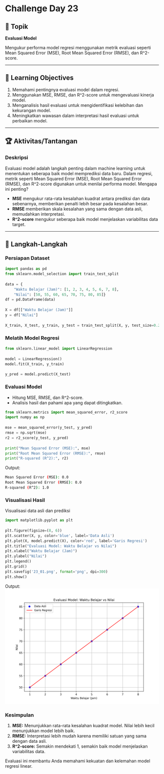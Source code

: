 # Challenge Day 23

## 📝 Topik
**Evaluasi Model**

Mengukur performa model regresi menggunakan metrik evaluasi seperti Mean Squared Error (MSE), Root Mean Squared Error (RMSE), dan R^2-score.

---

## 🎯 Learning Objectives
1. Memahami pentingnya evaluasi model dalam regresi.
2. Menggunakan MSE, RMSE, dan R^2-score untuk mengevaluasi kinerja model.
3. Menganalisis hasil evaluasi untuk mengidentifikasi kelebihan dan kekurangan model.
4. Meningkatkan wawasan dalam interpretasi hasil evaluasi untuk perbaikan model.

---

## 🏆 Aktivitas/Tantangan

### Deskripsi
Evaluasi model adalah langkah penting dalam machine learning untuk menentukan seberapa baik model memprediksi data baru. Dalam regresi, metrik seperti Mean Squared Error (MSE), Root Mean Squared Error (RMSE), dan R^2-score digunakan untuk menilai performa model.
Mengapa ini penting?

- **MSE** mengukur rata-rata kesalahan kuadrat antara prediksi dan data sebenarnya, memberikan penalti lebih besar pada kesalahan besar.
- **RMSE** memberikan skala kesalahan yang sama dengan data asli, memudahkan interpretasi.
- **R^2-score** mengukur seberapa baik model menjelaskan variabilitas data target.

---

## 🚀 Langkah-Langkah

### Persiapan Dataset
```python
import pandas as pd
from sklearn.model_selection import train_test_split

data = {
    "Waktu Belajar (Jam)": [1, 2, 3, 4, 5, 6, 7, 8],
    "Nilai": [50, 55, 60, 65, 70, 75, 80, 85]}
df = pd.DataFrame(data)

X = df[["Waktu Belajar (Jam)"]]
y = df["Nilai"]

X_train, X_test, y_train, y_test = train_test_split(X, y, test_size=0.2, random_state=42)
```

### Melatih Model Regresi
```python
from sklearn.linear_model import LinearRegression

model = LinearRegression()
model.fit(X_train, y_train)

y_pred = model.predict(X_test)
```

### Evaluasi Model
- Hitung MSE, RMSE, dan R^2-score.
- Analisis hasil dan pahami apa yang dapat ditingkatkan.
```python
from sklearn.metrics import mean_squared_error, r2_score
import numpy as np

mse = mean_squared_error(y_test, y_pred)
rmse = np.sqrt(mse)
r2 = r2_score(y_test, y_pred)

print("Mean Squared Error (MSE):", mse)
print("Root Mean Squared Error (RMSE):", rmse)
print("R-squared (R^2):", r2)
```
Output:
```bash
Mean Squared Error (MSE): 0.0
Root Mean Squared Error (RMSE): 0.0
R-squared (R^2): 1.0
```

### Visualisasi Hasil
Visualisasi data asli dan prediksi
```python
import matplotlib.pyplot as plt

plt.figure(figsize=(8, 6))
plt.scatter(X, y, color='blue', label='Data Asli')  
plt.plot(X, model.predict(X), color='red', label='Garis Regresi') 
plt.title("Evaluasi Model: Waktu Belajar vs Nilai")
plt.xlabel("Waktu Belajar (Jam)")
plt.ylabel("Nilai")
plt.legend()
plt.grid()
plt.savefig('23_01.png', format='png', dpi=300)
plt.show()
```
Output:
<img src="https://github.com/rohmanurnr/100-Days-of-Python-ML-AI/blob/main/Day%20023/23_01.png" width=”500”>

### Kesimpulan 
1. **MSE:** Menunjukkan rata-rata kesalahan kuadrat model. Nilai lebih kecil menunjukkan model lebih baik.
2. **RMSE:** Interpretasi lebih mudah karena memiliki satuan yang sama dengan data asli.
3. **R^2-score:** Semakin mendekati 1, semakin baik model menjelaskan variabilitas data.

Evaluasi ini membantu Anda memahami kekuatan dan kelemahan model regresi linear.
